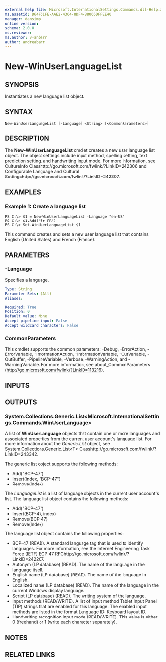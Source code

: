 ```yaml
---
external help file: Microsoft.InternationalSettings.Commands.dll-Help.xml
ms.assetid: D64F31FE-AAE2-4364-8DF4-88065DFFEE40
manager: dansimp
online version: 
schema: 2.0.0
ms.reviewer:
ms.author: v-anbarr
author: andreabarr
---
```


# New-WinUserLanguageList

## SYNOPSIS
Instantiates a new language list object.

## SYNTAX

```
New-WinUserLanguageList [-Language] <String> [<CommonParameters>]
```

## DESCRIPTION
The **New-WinUserLanguageList** cmdlet creates a new user language list object.
The object settings include input method, spelling setting, text prediction setting, and handwriting input mode.
For more information, see CultureInfo Classhttp://go.microsoft.com/fwlink/?LinkID=242306 and Configurable Language and Cultural Settingshttp://go.microsoft.com/fwlink/?LinkID=242307.

## EXAMPLES

### Example 1: Create a language list
```
PS C:\> $1 = New-WinUserLanguageList -Language "en-US"
PS C:\> $1.Add("fr-FR")
PS C:\> Set-WinUserLanguageList $1
```

This command creates and sets a new user language list that contains English (United States) and French (France).

## PARAMETERS

### -Language
Specifies a language.

```yaml
Type: String
Parameter Sets: (All)
Aliases: 

Required: True
Position: 0
Default value: None
Accept pipeline input: False
Accept wildcard characters: False
```

### CommonParameters
This cmdlet supports the common parameters: -Debug, -ErrorAction, -ErrorVariable, -InformationAction, -InformationVariable, -OutVariable, -OutBuffer, -PipelineVariable, -Verbose, -WarningAction, and -WarningVariable. For more information, see about_CommonParameters (http://go.microsoft.com/fwlink/?LinkID=113216).

## INPUTS

## OUTPUTS

### System.Collections.Generic.List<Microsoft.InternationalSettings.Commands.WinUserLanguage>
A list of **WinUserLanguage** objects that contain one or more languages and associated properties from the current user account's language list.
For more information about the *Generic.List* object, see System.Collections.Generic.List<T\> Classhttp://go.microsoft.com/fwlink/?LinkID=243342.

The generic list object supports the following methods:

- Add("BCP-47")
- Insert(index, "BCP-47")
- Remove(Index)

The *LanguageList* is a list of language objects in the current user account's list.
The language list object contains the following methods:

- Add("BCP-47")
- Insert(BCP-47, index) 
- Remove(BCP-47) 
- Remove(Index)

The language list object contains the following properties:

- BCP-47 (READ). A standard language tag that is used to identify languages. For more information, see the Internet Engineering Task Force (IETF) BCP 47 RFChttp://go.microsoft.com/fwlink/?LinkID=242207. 
- Autonym (LP database) (READ). The name of the language in the language itself.
- English name (LP database) (READ). The name of the language in English.
- Localized name (LP database) (READ). The name of the language in the current Windows display language.
- Script (LP database) (READ). The writing system of the language.
- Input methods (READ/WRITE). A list of input method Tablet Input Panel (TIP) strings that are enabled for this language. The enabled input methods are listed in the format Language ID: Keyboard layout ID. 
- Handwriting recognition input mode (READ/WRITE). This value is either 0 (freehand) or 1 (write each character separately).

## NOTES

## RELATED LINKS

